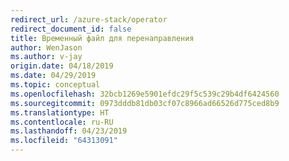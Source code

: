 ```yaml
---
redirect_url: /azure-stack/operator
redirect_document_id: false
title: Временный файл для перенаправления
author: WenJason
ms.author: v-jay
origin.date: 04/18/2019
ms.date: 04/29/2019
ms.topic: conceptual
ms.openlocfilehash: 32bcb1269e5901efdc29f5c539c29b4df6424560
ms.sourcegitcommit: 0973dddb81db03cf07c8966ad66526d775ced8b9
ms.translationtype: HT
ms.contentlocale: ru-RU
ms.lasthandoff: 04/23/2019
ms.locfileid: "64313091"
---
```


